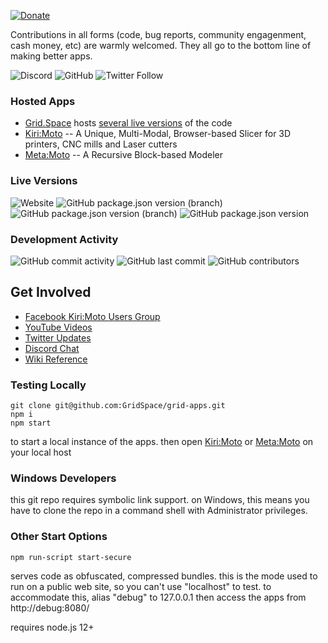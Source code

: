 [![Donate](https://img.shields.io/badge/Donate-PayPal-green.svg)](https://paypal.me/gridspace3d?locale.x=en_US)

Contributions in all forms (code, bug reports, community engagenment, cash money, etc) are warmly welcomed. They all go to the bottom line of making better apps.

![Discord](https://img.shields.io/discord/688863523207774209)
![GitHub](https://img.shields.io/github/license/GridSpace/grid-apps)
![Twitter Follow](https://img.shields.io/twitter/follow/grid_space_3d?label=follow&style=social)

### Hosted Apps

* [Grid.Space](https://grid.space) hosts [several live versions](https://grid.space/choose) of the code
* [Kiri:Moto](https://grid.space/kiri) -- A Unique, Multi-Modal, Browser-based Slicer for 3D printers, CNC mills and Laser cutters
* [Meta:Moto](https://grid.space/meta) -- A Recursive Block-based Modeler

### Live Versions

![Website](https://img.shields.io/website?url=https%3A%2F%2Fgrid.space%2F)
![GitHub package.json version (branch)](https://img.shields.io/github/package-json/v/GridSpace/grid-apps/rel-2.0)
![GitHub package.json version (branch)](https://img.shields.io/github/package-json/v/GridSpace/grid-apps/rel-2.1)
![GitHub package.json version](https://img.shields.io/github/package-json/v/GridSpace/grid-apps)

### Development Activity

![GitHub commit activity](https://img.shields.io/github/commit-activity/y/GridSpace/grid-apps)
![GitHub last commit](https://img.shields.io/github/last-commit/GridSpace/grid-apps)
![GitHub contributors](https://img.shields.io/github/contributors/GridSpace/grid-apps)

## Get Involved

* [Facebook Kiri:Moto Users Group](https://www.facebook.com/groups/kirimoto/)
* [YouTube Videos](https://www.youtube.com/c/gridspace)
* [Twitter Updates](https://twitter.com/grid_space_3d)
* [Discord Chat](https://discord.com/channels/688863523207774209/688863523211968535)
* [Wiki Reference](https://github.com/GridSpace/grid-apps/wiki)

### Testing Locally

```
git clone git@github.com:GridSpace/grid-apps.git
npm i
npm start
```

to start a local instance of the apps. then open
[Kiri:Moto](http://localhost:8080/kiri) or
[Meta:Moto](http://localhost:8080/meta) on your local host

### Windows Developers

this git repo requires symbolic link support. on Windows, this means you have to clone the repo in a command shell with Administrator privileges.

### Other Start Options

```
npm run-script start-secure
```
serves code as obfuscated, compressed bundles. this is the mode used to run on a public
web site, so you can't use "localhost" to test. to accommodate this, alias "debug" to 127.0.0.1
then access the apps from http://debug:8080/

requires node.js 12+
